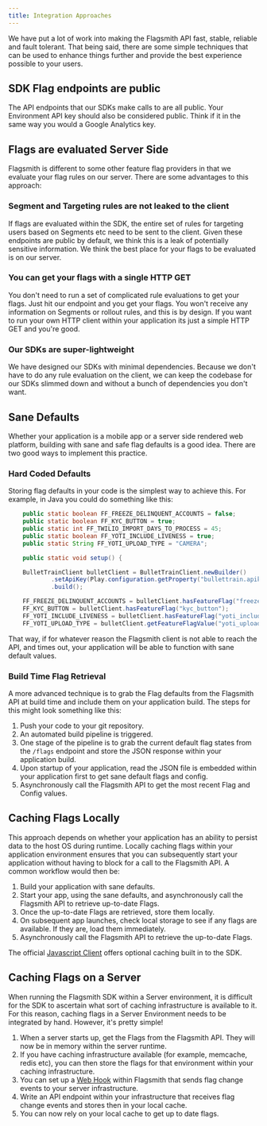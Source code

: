```yaml
---
title: Integration Approaches
---
```


We have put a lot of work into making the Flagsmith API fast, stable, reliable and fault tolerant. That being said,
there are some simple techniques that can be used to enhance things further and provide the best experience possible to
your users.

## SDK Flag endpoints are public

The API endpoints that our SDKs make calls to are all public. Your Environment API key should also be considered public.
Think if it in the same way you would a Google Analytics key.

## Flags are evaluated Server Side

Flagsmith is different to some other feature flag providers in that we evaluate your flag rules on our server. There are
some advantages to this approach:

### Segment and Targeting rules are not leaked to the client

If flags are evaluated within the SDK, the entire set of rules for targeting users based on Segments etc need to be sent
to the client. Given these endpoints are public by default, we think this is a leak of potentially sensitive
information. We think the best place for your flags to be evaluated is on our server.

### You can get your flags with a single HTTP GET

You don't need to run a set of complicated rule evaluations to get your flags. Just hit our endpoint and you get your
flags. You won't receive any information on Segments or rollout rules, and this is by design. If you want to run your
own HTTP client within your application its just a simple HTTP GET and you're good.

### Our SDKs are super-lightweight

We have designed our SDKs with minimal dependencies. Because we don't have to do any rule evaluation on the client, we
can keep the codebase for our SDKs slimmed down and without a bunch of dependencies you don't want.

## Sane Defaults

Whether your application is a mobile app or a server side rendered web platform, building with sane and safe flag
defaults is a good idea. There are two good ways to implement this practice.

### Hard Coded Defaults

Storing flag defaults in your code is the simplest way to achieve this. For example, in Java you could do something like
this:

```java
    public static boolean FF_FREEZE_DELINQUENT_ACCOUNTS = false;
    public static boolean FF_KYC_BUTTON = true;
    public static int FF_TWILIO_IMPORT_DAYS_TO_PROCESS = 45;
    public static boolean FF_YOTI_INCLUDE_LIVENESS = true;
    public static String FF_YOTI_UPLOAD_TYPE = "CAMERA";

    public static void setup() {

    BulletTrainClient bulletClient = BulletTrainClient.newBuilder()
            .setApiKey(Play.configuration.getProperty("bullettrain.apikey"))
            .build();

    FF_FREEZE_DELINQUENT_ACCOUNTS = bulletClient.hasFeatureFlag("freeze_delinquent_accounts");
    FF_KYC_BUTTON = bulletClient.hasFeatureFlag("kyc_button");
    FF_YOTI_INCLUDE_LIVENESS = bulletClient.hasFeatureFlag("yoti_include_liveness");
    FF_YOTI_UPLOAD_TYPE = bulletClient.getFeatureFlagValue("yoti_upload_type");
```

That way, if for whatever reason the Flagsmith client is not able to reach the API, and times out, your application will
be able to function with sane default values.

### Build Time Flag Retrieval

A more advanced technique is to grab the Flag defaults from the Flagsmith API at build time and include them on your
application build. The steps for this might look something like this:

1. Push your code to your git repository.
2. An automated build pipeline is triggered.
3. One stage of the pipeline is to grab the current default flag states from the `/flags` endpoint and store the JSON
   response within your application build.
4. Upon startup of your application, read the JSON file is embedded within your application first to get sane default
   flags and config.
5. Asynchronously call the Flagsmith API to get the most recent Flag and Config values.

## Caching Flags Locally

This approach depends on whether your application has an ability to persist data to the host OS during runtime. Locally
caching flags within your application environment ensures that you can subsequently start your application without
having to block for a call to the Flagsmith API. A common workflow would then be:

1. Build your application with sane defaults.
2. Start your app, using the sane defaults, and asynchronously call the Flagsmith API to retrieve up-to-date Flags.
3. Once the up-to-date Flags are retrieved, store them locally.
4. On subsequent app launches, check local storage to see if any flags are available. If they are, load them
   immediately.
5. Asynchronously call the Flagsmith API to retrieve the up-to-date Flags.

The official [Javascript Client](/clients/javascript/) offers optional caching built in to the SDK.

## Caching Flags on a Server

When running the Flagsmith SDK within a Server environment, it is difficult for the SDK to ascertain what sort of
caching infrastructure is available to it. For this reason, caching flags in a Server Environment needs to be integrated
by hand. However, it's pretty simple!

1. When a server starts up, get the Flags from the Flagsmith API. They will now be in memory within the server runtime.
2. If you have caching infrastructure available (for example, memcache, redis etc), you can then store the flags for
   that environment within your caching infrastructure.
3. You can set up a [Web Hook](/advanced-use/system-administration.md#web-hooks) within Flagsmith that sends flag change
   events to your server infrastructure.
4. Write an API endpoint within your infrastructure that receives flag change events and stores then in your local
   cache.
5. You can now rely on your local cache to get up to date flags.
